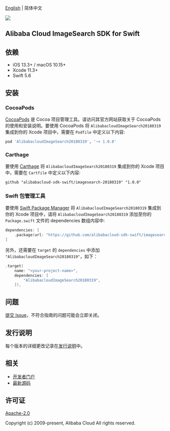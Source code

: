 [English](README.md) | 简体中文

![](https://aliyunsdk-pages.alicdn.com/icons/AlibabaCloud.svg)

## Alibaba Cloud ImageSearch SDK for Swift

## 依赖

- iOS 13.3+ / macOS 10.15+
- Xcode 11.3+
- Swift 5.6

## 安装

### CocoaPods

[CocoaPods](https://cocoapods.org) 是 Cocoa 项目管理工具。请访问其官方网站获取关于 CocoaPods 的使用和安装说明。要使用 CocoaPods 将 `AlibabacloudImageSearch20180319` 集成到你的 Xcode 项目中，需要在 `Podfile` 中定义以下内容:

```ruby
pod 'AlibabacloudImageSearch20180319', '~> 1.0.0'
```

### Carthage

要使用 [Carthage](https://github.com/Carthage/Carthage) 将 `AlibabacloudImageSearch20180319` 集成到你的 Xcode 项目中，需要在 `Cartfile` 中定义以下内容:

```ogdl
github "alibabacloud-sdk-swift/imagesearch-20180319" "1.0.0"
```

### Swift 包管理工具

要使用 [Swift Package Manager](https://swift.org/package-manager/) 将 `AlibabacloudImageSearch20180319` 集成到你的 Xcode 项目中，请将 `AlibabacloudImageSearch20180319` 添加至你的 `Package.swift` 文件的 dependencies 数组内容中:

```swift
dependencies: [
    .package(url: "https://github.com/alibabacloud-sdk-swift/imagesearch-20180319.git", from: "1.0.0")
]
```

另外，还需要在 `target` 的 `dependencies` 中添加 `"AlibabacloudImageSearch20180319"`，如下：

```swift
.target(
    name: "<your-project-name>",
    dependencies: [
        "AlibabacloudImageSearch20180319",
    ]),
```

## 问题

[提交 Issue](https://github.com/alibabacloud-sdk-swift/imagesearch-20180319/issues/new)，不符合指南的问题可能会立即关闭。

## 发行说明

每个版本的详细更改记录在[发行说明](./ChangeLog.txt)中。

## 相关

* [开发者门户](https://next.api.aliyun.com/home)
* [最新源码](https://github.com/alibabacloud-sdk-swift/imagesearch-20180319)

## 许可证

[Apache-2.0](http://www.apache.org/licenses/LICENSE-2.0)

Copyright (c) 2009-present, Alibaba Cloud All rights reserved.
